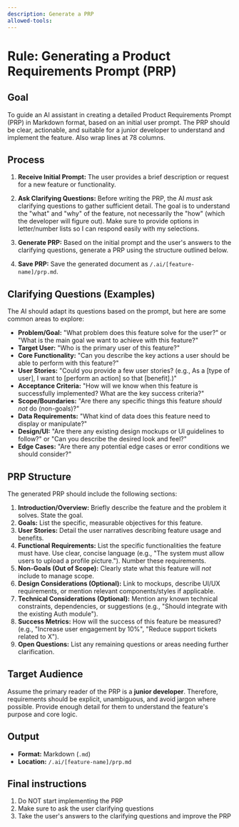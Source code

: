 ```yaml
---
description: Generate a PRP
allowed-tools:
---
```

# Rule: Generating a Product Requirements Prompt (PRP)

## Goal

To guide an AI assistant in creating a detailed Product Requirements
Prompt (PRP) in Markdown format, based on an initial user prompt.  The
PRP should be clear, actionable, and suitable for a junior developer
to understand and implement the feature.  Also wrap lines at 78
columns.

## Process

1.  **Receive Initial Prompt:** The user provides a brief description
    or request for a new feature or functionality.

2.  **Ask Clarifying Questions:** Before writing the PRP, the AI
    *must* ask clarifying questions to gather sufficient detail. The goal
    is to understand the "what" and "why" of the feature, not
    necessarily the "how" (which the developer will figure out). Make
    sure to provide options in letter/number lists so I can respond
    easily with my selections.

3.  **Generate PRP:** Based on the initial prompt and the user's answers
    to the clarifying questions, generate a PRP using the structure
    outlined below.

4.  **Save PRP:** Save the generated document as `/.ai/[feature-name]/prp.md`.

## Clarifying Questions (Examples)

The AI should adapt its questions based on the prompt, but here are
some common areas to explore:

*   **Problem/Goal:** "What problem does this feature solve for the user?" or "What is the main goal we want to achieve with this feature?"
*   **Target User:** "Who is the primary user of this feature?"
*   **Core Functionality:** "Can you describe the key actions a user should be able to perform with this feature?"
*   **User Stories:** "Could you provide a few user stories? (e.g., As a [type of user], I want to [perform an action] so that [benefit].)"
*   **Acceptance Criteria:** "How will we know when this feature is successfully implemented? What are the key success criteria?"
*   **Scope/Boundaries:** "Are there any specific things this feature *should not* do (non-goals)?"
*   **Data Requirements:** "What kind of data does this feature need to display or manipulate?"
*   **Design/UI:** "Are there any existing design mockups or UI guidelines to follow?" or "Can you describe the desired look and feel?"
*   **Edge Cases:** "Are there any potential edge cases or error conditions we should consider?"

## PRP Structure

The generated PRP should include the following sections:

1.  **Introduction/Overview:** Briefly describe the feature and the problem it solves. State the goal.
2.  **Goals:** List the specific, measurable objectives for this feature.
3.  **User Stories:** Detail the user narratives describing feature usage and benefits.
4.  **Functional Requirements:** List the specific functionalities the feature must have. Use clear, concise language (e.g., "The system must allow users to upload a profile picture."). Number these requirements.
5.  **Non-Goals (Out of Scope):** Clearly state what this feature will *not* include to manage scope.
6.  **Design Considerations (Optional):** Link to mockups, describe UI/UX requirements, or mention relevant components/styles if applicable.
7.  **Technical Considerations (Optional):** Mention any known technical constraints, dependencies, or suggestions (e.g., "Should integrate with the existing Auth module").
8.  **Success Metrics:** How will the success of this feature be measured? (e.g., "Increase user engagement by 10%", "Reduce support tickets related to X").
9.  **Open Questions:** List any remaining questions or areas needing further clarification.

## Target Audience

Assume the primary reader of the PRP is a **junior
developer**. Therefore, requirements should be explicit, unambiguous,
and avoid jargon where possible. Provide enough detail for them to
understand the feature's purpose and core logic.

## Output

*   **Format:** Markdown (`.md`)
*   **Location:** `/.ai/[feature-name]/prp.md`

## Final instructions

1. Do NOT start implementing the PRP
2. Make sure to ask the user clarifying questions
3. Take the user's answers to the clarifying questions and improve the PRP

